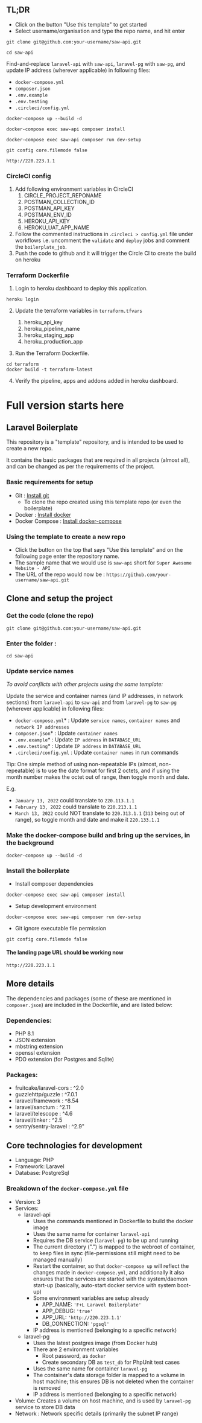 ## TL;DR
 - Click on the button "Use this template" to get started
 - Select username/organisation and type the repo name, and hit enter
```
git clone git@github.com:your-username/saw-api.git
```
```
cd saw-api
```

Find-and-replace `laravel-api` with `saw-api`, `laravel-pg` with `saw-pg`, and update IP address (wherever applicable) in following files:
- `docker-compose.yml`
- `composer.json`
- `.env.example`
- `.env.testing`
- `.circleci/config.yml`

```
docker-compose up --build -d
```
```
docker-compose exec saw-api composer install
```
```
docker-compose exec saw-api composer run dev-setup
```
```
git config core.filemode false
```
```
http://220.223.1.1
```

### CircleCI config
1. Add following environment variables in CircleCI 
    1. CIRCLE_PROJECT_REPONAME
    1. POSTMAN_COLLECTION_ID
    1. POSTMAN_API_KEY
    1. POSTMAN_ENV_ID
    1. HEROKU_API_KEY
    1. HEROKU_UAT_APP_NAME
1. Follow the commented instructions in .`circleci > config.yml` file under workflows i.e. uncomment the `validate` and `deploy` jobs and comment the `boilerplate_job`.
1. Push the code to github and it will trigger the Circle CI to create the build on heroku


### Terraform Dockerfile
1. Login to heroku dashboard to deploy this application. 

``` 
heroku login 
```
2. Update the terraform variables in ```terraform.tfvars```

    1. heroku_api_key
    1. heroku_pipeline_name
    1. heroku_staging_app
    1. heroku_production_app

3. Run the Terraform Dockerfile.
```
cd terraform
docker build -t terraform-latest
```
4. Verify the pipeline, apps and addons added in heroku dashboard.

# Full version starts here

## Laravel Boilerplate

This repository is a "template" repository, and is intended to be used to create a new repo.

It contains the basic packages that are required in all projects (almost all), and can be changed as per the requirements of the project.

### Basic requirements for setup
- Git :  [Install git](https://git-scm.com/book/en/v2/Getting-Started-Installing-Git)
    - To clone the repo created using this template repo (or even the boilerplate)
- Docker : [Install docker](https://docs.docker.com/engine/install)
- Docker Compose : [Install docker-compose](https://docs.docker.com/compose/install)

### Using the template to create a new repo

- Click the button on the top that says "Use this template" and on the following page enter the repository name.
- The sample name that we would use is `saw-api` short for `Super Awesome Website - API`
- The URL of the repo would now be : `https://github.com/your-username/saw-api.git`

## Clone and setup the project

### Get the code (clone the repo)

```
git clone git@github.com:your-username/saw-api.git
```


### Enter the folder :
```
cd saw-api
```

### Update service names
_To avoid conflicts with other projects using the same template:_

Update the service and container names (and IP addresses, in network sections) from `laravel-api` to `saw-api` and from `laravel-pg` to `saw-pg` (wherever applicable) in following files:
- `docker-compose.yml`* : Update `service names`, `container names` and `network IP addresses`
- `composer.json`* : Update `container names`
- `.env.example`* : Update `IP address` in `DATABASE_URL`
- `.env.testing`* : Update `IP address` in `DATABASE_URL`
- `.circleci/config.yml` : Update `container names` in run commands

Tip: One simple method of using non-repeatable IPs (almost, non-repeatable) is to use the date format for first 2 octets, and if using the month number makes the octet out of range, then toggle month and date.   

E.g. 
 - `January 13, 2022` could translate to `220.113.1.1`
 - `February 13, 2022` could translate to `220.213.1.1`
 - `March 13, 2022` could NOT translate to `220.313.1.1` (`313` being out of range), so toggle month and date and make it `220.133.1.1`


### Make the docker-compose build and bring up the services, in the background

```
docker-compose up --build -d
```

### Install the boilerplate

- Install composer dependencies
```
docker-compose exec saw-api composer install
```

- Setup development environment
```
docker-compose exec saw-api composer run dev-setup
```

- Git ignore executable file permission
```
git config core.filemode false
```

#### The landing page URL should be working now
```
http://220.223.1.1
```

## More details

The dependencies and packages (some of these are mentioned in `composer.json`) are included in the Dockerfile, and are listed below:

### Dependencies:
- PHP 8.1
- JSON extension
- mbstring extension
- openssl extension
- PDO extension (for Postgres and Sqlite)

### Packages:
- fruitcake/laravel-cors : ^2.0
- guzzlehttp/guzzle : ^7.0.1
- laravel/framework : ^8.54
- laravel/sanctum : ^2.11
- laravel/telescope : ^4.6
- laravel/tinker : ^2.5
- sentry/sentry-laravel : ^2.9"


## Core technologies for development
- Language: PHP
- Framework: Laravel
- Database: PostgreSql


### Breakdown of the `docker-compose.yml` file
- Version: 3
- Services:
    - laravel-api
        - Uses the commands mentioned in Dockerfile to build the docker image
        - Uses the same name for container `laravel-api`
        - Requires the DB service (`laravel-pg`) to be up and running
        - The current directory (".") is mapped to the webroot of container, to keep files in sync (file-permissions still might need to be managed manually)
        - Restart the container, so that `docker-compose up` will reflect the changes made in `docker-compose.yml`, and additionally it also ensures that the services are started with the system/daemon start-up (basically, auto-start docker service with system boot-up)
        - Some environment variables are setup already
            - APP_NAME: `'F+L Laravel Boilerplate'`
            - APP_DEBUG: `'true'`
            - APP_URL: `'http://220.223.1.1'`
            - DB_CONNECTION: `'pgsql'`
        - IP address is mentioned (belonging to a specific network)
    - laravel-pg
        - Uses the latest postgres image (from Docker hub)
        - There are 2 environment variables
            - Root password, as `docker`
            - Create secondary DB as `test_db` for PhpUnit test cases
        - Uses the same name for container `laravel-pg`
        - The container's data storage folder is mapped to a volume in host machine; this ensures DB is not deleted when the container is removed
        - IP address is mentioned (belonging to a specific network)
- Volume: Creates a volume on host machine, and is used by `laravel-pg` service to store DB data
- Network : Network specific details (primarily the subnet IP range)

